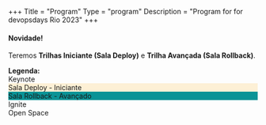 +++ 
Title = "Program" 
Type = "program" 
Description = "Program for for devopsdays Rio 2023" 
+++
<div class = "row">
  <div class = "col">
   <div class="alert alert-success" role="alert">
      <h4 class="alert-heading">Novidade!</h4>
      <p>Teremos <b>Trilhas Iniciante (Sala Deploy)</b> e <b>Trilha Avançada (Sala Rollback)</b>.</p>
    </div> 
  </div>
</div>

<div>
  <b>Legenda:</b>
  <div class="col-lg-3 col-md-3 program-element program-workshop">Keynote</div>
  <div style="background-color:#fdf0d5">Sala Deploy - Iniciante</div>
  <div style="background-color:#0a9396">Sala Rollback - Avançado</div>
  <div class="col-lg-3 col-md-3 program-element program-ignite">Ignite</div>
  <div class="col-lg-3 col-md-3 program-element program-open-space">Open Space</div>
  <br>
</div>

